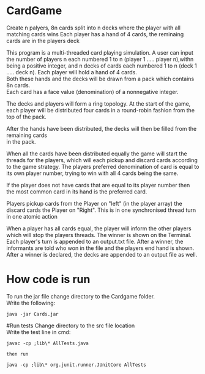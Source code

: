 # CardGame
Create n palyers, 8n cards split into n decks where the player with all matching cards wins
Each player has a hand of 4 cards, the reminaing cards are in the players deck

This program is a multi-threaded card playing simulation.
A user can input the number of players n each	 numbered 1	to	n (player 1 ..... player n),withn being	a positive	integer,
and	n decks	of cards each numbered 1 to	n (deck 1 ..... deck n). Each player will hold a hand of 4	cards.	
Both	 these	hands	and	 the	decks	will	be	drawn	from	 a	 pack which	 contains	 8n cards.	 
Each	 card	 has	 a	 face	 value	 (denomination)	 of	 a	 nonnegative	integer.

The	decks	and	players	will	form	a	ring	topology.	At	the	start	of	the	game,	each	player	will	be	distributed	four cards	in	a	round-robin	
fashion	from the	top	of	the	pack.

After	the	hands	have	been	distributed,	the	decks	will	then	be	filled	from	the	remaining	cards	
in	the	pack.	

When all the cards have been distributed equally the game will start the threads for the players, which will each
pickup and discard cards according to the game strategy. The players preferred denomination of card is equal to its 
own player number, trying to win with all 4 cards being the same.

If the player does not have cards that are equal to its player number then the most common card in its hand 
is the preferred card.

Players pickup cards from the Player on "left" (in the player array) the  discard cards the Player on "Right".
This is in one synchronised thread turn in one atomic action

When a player has all cards equal, the player will inform the other players which will stop the players threads.
The winner is shown on the Terminal.
Each player's turn is appended to an output.txt file. After a winner, the informants are told who won in the file
and the players end hand is shown.
After a winner is declared, the decks are appended to an output file as well.

# How code is run 
To run the jar file change directory to the Cardgame folder.   
Write the following:
   
    java -jar Cards.jar    


#Run tests
Change directory to the src file location  
Write the test line in cmd:

    javac -cp ;lib\* AllTests.java
    
    then run
    
    java -cp ;lib\* org.junit.runner.JUnitCore AllTests



